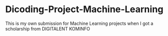 # Dicoding-Project-Machine-Learning
This is my own submission for Machine Learning projects when I got a scholarship from DIGITALENT KOMINFO 
